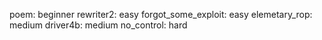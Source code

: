 poem: beginner
rewriter2: easy
forgot_some_exploit: easy
elemetary_rop: medium
driver4b: medium
no_control: hard

